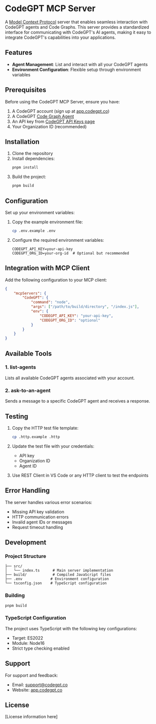 # CodeGPT MCP Server

A [Model Context Protocol](https://modelcontextprotocol.io/quickstart/server) server that enables seamless interaction with CodeGPT agents and Code Graphs. This server provides a standardized interface for communicating with CodeGPT's AI agents, making it easy to integrate CodeGPT's capabilities into your applications.

## Features

- **Agent Management**: List and interact with all your CodeGPT agents
- **Environment Configuration**: Flexible setup through environment variables

## Prerequisites

Before using the CodeGPT MCP Server, ensure you have:

1. A CodeGPT account (sign up at [app.codegpt.co](https://app.codegpt.co))
2. A CodeGPT [Code Graph Agent](https://help.codegpt.co/en/articles/9912447-graphs-repositories)
3. An API key from [CodeGPT API Keys page](https://app.codegpt.co/user/api-keys)
4. Your Organization ID (recommended)

## Installation

1. Clone the repository
2. Install dependencies:
   ```bash
   pnpm install
   ```
3. Build the project:
   ```bash
   pnpm build
   ```

## Configuration

Set up your environment variables:

1. Copy the example environment file:

   ```bash
   cp .env.example .env
   ```

2. Configure the required environment variables:
   ```
   CODEGPT_API_KEY=your-api-key
   CODEGPT_ORG_ID=your-org-id  # Optional but recommended
   ```

## Integration with MCP Client

Add the following configuration to your MCP client:

```json
{
	"mcpServers": {
		"CodeGPT": {
			"command": "node",
			"args": ["/path/to/build/directory", "/index.js"],
			"env": {
				"CODEGPT_API_KEY": "your-api-key",
				"CODEGPT_ORG_ID": "optional"
			}
		}
	}
}
```

## Available Tools

### 1. list-agents

Lists all available CodeGPT agents associated with your account.

### 2. ask-to-an-agent

Sends a message to a specific CodeGPT agent and receives a response.

## Testing

1. Copy the HTTP test file template:

   ```bash
   cp .http.example .http
   ```

2. Update the test file with your credentials:

   - API key
   - Organization ID
   - Agent ID

3. Use REST Client in VS Code or any HTTP client to test the endpoints

## Error Handling

The server handles various error scenarios:

- Missing API key validation
- HTTP communication errors
- Invalid agent IDs or messages
- Request timeout handling

## Development

### Project Structure

```
├── src/
│   └── index.ts      # Main server implementation
├── build/            # Compiled JavaScript files
├── .env             # Environment configuration
└── tsconfig.json    # TypeScript configuration
```

### Building

```bash
pnpm build
```

### TypeScript Configuration

The project uses TypeScript with the following key configurations:

- Target: ES2022
- Module: Node16
- Strict type checking enabled

## Support

For support and feedback:

- Email: support@codegpt.co
- Website: [app.codegpt.co](https://app.codegpt.co)

## License

[License information here]
